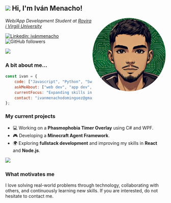 
<h2><img src="https://emojis.slackmojis.com/emojis/images/1531849430/4246/blob-sunglasses.gif?1531849430" width="30"/> Hi, I'm Iván Menacho!</h2>
<img align='right' src="/images/avatar.png" width="230" style="border-radius: 50%;">
<p><em>Web/App Development Student at <a href="https://www.urv.cat/">Rovira i Virgili University</a></em></p>

[![Linkedin: ivánmenacho](https://img.shields.io/badge/-ivánmenacho-blue?style=flat-square&logo=Linkedin&logoColor=white&link=https://www.linkedin.com/in/iván-menacho-domínguez-921429201/)](https://www.linkedin.com/in/iván-menacho-domínguez-921429201/)
![GitHub followers](https://img.shields.io/github/followers/MenachoRBB?label=Follow&style=social)

<img src="https://media.giphy.com/media/LmNwrBhejkK9EFP504/giphy.gif" width="150">


### A bit about me...  

```javascript
const ivan = {
    code: ["Javascript", "Python", "Swift", "Kotlin", "C#", "HTML", "CSS", "C", "PHP", "VisualBasic"],
    askMeAbout: ["web dev", "app dev", "software architecture"],
    currentFocus: "Expanding skills in fullstack development making some personal projects",
    contact: "ivanmenachodominguez@gmail.com"
};
```

### My current projects

- 💻 Working on a **Phasmophobia Timer Overlay** using C# and WPF.
- 🎮 Developing a **Minecraft Agent Framework**.
- 🌍 Exploring **fullstack development** and improving my skills in **React** and **Node.js**.

<img src="https://media.giphy.com/media/fwbzI2kV3Qrlpkh59e/giphy.gif" width="60">

### What motivates me

I love solving real-world problems through technology, collaborating with others, and continuously learning new skills. If you are interested, do not hesitate to contact me.
